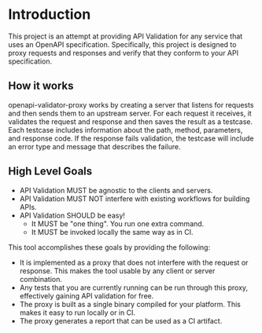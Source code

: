 # Introduction

This project is an attempt at providing API Validation for any service that uses an OpenAPI specification. Specifically, this project is designed to proxy requests and responses and verify that they conform to your API specification.

## How it works
openapi-validator-proxy works by creating a server that listens for requests and then sends them to an upstream server. For each request it receives, it validates the request and response and then saves the result as a testcase. Each testcase includes information about the path, method, parameters, and response code. If the response fails validation, the testcase will include an error type and message that describes the failure.


## High Level Goals
- API Validation MUST be agnostic to the clients and servers.
- API Validation MUST NOT interfere with existing workflows for building APIs.
- API Validation SHOULD be easy!
    - It MUST be "one thing". You run one extra command.
    - It MUST be invoked locally the same way as in CI.

This tool accomplishes these goals by providing the following:
- It is implemented as a proxy that does not interfere with the request or response. This makes the tool usable by any client or server combination.
- Any tests that you are currently running can be run through this proxy, effectively gaining API validation for free.
- The proxy is built as a single binary compiled for your platform. This makes it easy to run locally or in CI.
- The proxy generates a report that can be used as a CI artifact.


